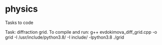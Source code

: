 # physics
Tasks to code 

Task: diffraction grid.
To compile and run:
g++ evdokimova_diff_grid.cpp -o grid -I /usr/include/python3.8/ -I include/ -lpython3.8
./grid

